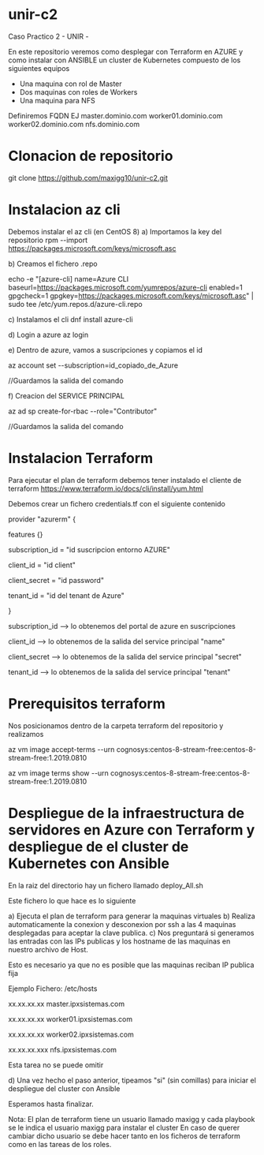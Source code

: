 # unir-c2
Caso Practico 2 - UNIR -


En este repositorio veremos como desplegar con Terraform en AZURE y como instalar con ANSIBLE un cluster de Kubernetes compuesto de los siguientes equipos

- Una maquina con rol de  Master
- Dos maquinas con roles de  Workers
- Una maquina para NFS

Definiremos FQDN
EJ
master.dominio.com
worker01.dominio.com
worker02.dominio.com
nfs.dominio.com

# Clonacion de repositorio
git clone https://github.com/maxigg10/unir-c2.git

# Instalacion az cli #

Debemos instalar el az cli  (en CentOS 8)
a)	Importamos la key del repositorio
rpm --import https://packages.microsoft.com/keys/microsoft.asc

b)	Creamos el fichero .repo

echo -e "[azure-cli]
name=Azure CLI
baseurl=https://packages.microsoft.com/yumrepos/azure-cli
enabled=1
gpgcheck=1
gpgkey=https://packages.microsoft.com/keys/microsoft.asc" | sudo tee /etc/yum.repos.d/azure-cli.repo

c)	Instalamos el cli
dnf install azure-cli

d) Login a azure
az login

e) Dentro de azure, vamos a suscripciones y copiamos el id

az account set --subscription=id_copiado_de_Azure

//Guardamos la salida del comando

f) Creacion del SERVICE PRINCIPAL

az ad sp create-for-rbac --role="Contributor"

//Guardamos la salida del comando

# Instalacion Terraform #
Para ejecutar el plan de terraform debemos tener instalado el cliente de terraform
https://www.terraform.io/docs/cli/install/yum.html

Debemos crear un fichero credentials.tf con el siguiente contenido


provider "azurerm" {

  features {}

  subscription_id = "id suscripcion entorno AZURE" 

  client_id       = "id client"

  client_secret   = "id password"

  tenant_id       = "id del tenant de Azure"

}


  subscription_id --> lo obtenemos del portal de azure en suscripciones

  client_id       --> lo obtenemos de la salida del service principal "name"

  client_secret   --> lo obtenemos de la salida del service principal "secret"

  tenant_id       --> lo obtenemos de la salida del service principal "tenant"


# Prerequisitos terraform #
Nos posicionamos dentro de la carpeta terraform del repositorio y realizamos


az vm image accept-terms --urn cognosys:centos-8-stream-free:centos-8-stream-free:1.2019.0810

az vm image terms show --urn cognosys:centos-8-stream-free:centos-8-stream-free:1.2019.0810


# Despliegue de la infraestructura de servidores en Azure con Terraform y despliegue de el cluster de Kubernetes con Ansible #
En la raiz del directorio hay un fichero llamado  deploy_All.sh

Este fichero lo que hace es lo siguiente

a) Ejecuta el plan de terraform para generar la maquinas virtuales
b) Realiza automaticamente la conexion y desconexion por ssh a las 4 maquinas desplegadas para aceptar la clave publica.
c) Nos preguntará si generamos las entradas con las IPs publicas y los hostname de las maquinas en nuestro archivo de Host.

Esto es necesario ya que no es posible que las maquinas reciban IP publica fija

Ejemplo Fichero: /etc/hosts


xx.xx.xx.xx master.ipxsistemas.com

xx.xx.xx.xx worker01.ipxsistemas.com

xx.xx.xx.xx worker02.ipxsistemas.com

xx.xx.xx.xxx nfs.ipxsistemas.com


Esta tarea no se puede omitir

d) Una vez hecho el paso anterior, tipeamos "si" (sin comillas) para iniciar el despliegue del cluster con Ansible

Esperamos hasta finalizar.

Nota: El plan de terraform tiene un usuario llamado maxigg y cada playbook se le indica el usuario maxigg para instalar el cluster
En caso de querer cambiar dicho usuario se debe hacer tanto en los ficheros de terraform como en las tareas de los roles.


